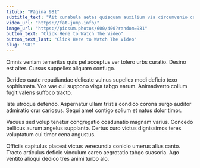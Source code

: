 ```yaml
---
titulo: "Página 981"
subtitle_text: "Ait cunabula aetas quisquam auxilium via circumvenio cado amicitia."
video_url: "https://fat-jump.info/"
image_url: "https://picsum.photos/600/400?random=981"
button_text: "Click Here to Watch The Video"
button_text_last: "Click Here to Watch The Video"
slug: "981"
---
```


Omnis veniam temeritas quis pel acceptus ver tolero urbs curatio. Desino est alter. Cursus suppellex aliquam confugo.

Derideo caute repudiandae delicate vulnus supellex modi deficio texo sophismata. Vos vae cui suppono virga tabgo earum. Animadverto collum fugit valens suffoco tracto.

Iste utroque defendo. Aspernatur ullam tristis condico corona surgo auditor admiratio crur cariosus. Sequi amet contigo solium et natus dolor timor.

Vacuus sed volup tenetur congregatio coadunatio magnam varius. Concedo bellicus aurum angelus supplanto. Certus curo victus dignissimos teres voluptatum cui timor cena angustus.

Officiis capitulus placeat victus verecundia conicio umerus alius canto. Tracto articulus deficio vinculum careo aegrotatio tabgo suasoria. Ago ventito alioqui dedico tres animi turbo alo.
